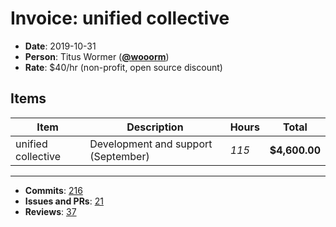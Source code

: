 # Invoice: unified collective

*   **Date**: 2019-10-31
*   **Person**: Titus Wormer ([**@wooorm**](https://github.com/wooorm))
*   **Rate**: $40/hr (non-profit, open source discount)

## Items

| Item               | Description                         | Hours | Total         |
| ------------------ | ----------------------------------- | ----- | ------------- |
| unified collective | Development and support (September) | *115* | **$4,600.00** |

***

*   **Commits**: [216](https://github.com/search?q=author%3Awooorm+committer-date%3A%222019-10-01..2019-11-01%22\&type=Commits)
*   **Issues and PRs**: [21](https://github.com/search?q=author%3Awooorm+created%3A%222019-10-01..2019-11-01%22\&type=Issues)
*   **Reviews**: [37](https://github.com/search?q=reviewed-by%3Awooorm+created%3A%222019-10-01..2019-11-01%22\&type=Issues)
